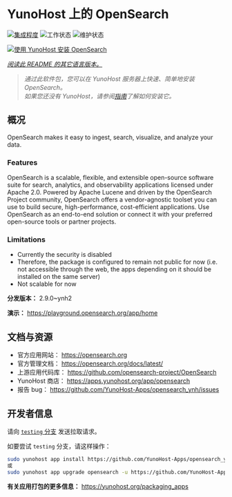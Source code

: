 <!--
注意：此 README 由 <https://github.com/YunoHost/apps/tree/master/tools/readme_generator> 自动生成
请勿手动编辑。
-->

# YunoHost 上的 OpenSearch

[![集成程度](https://dash.yunohost.org/integration/opensearch.svg)](https://dash.yunohost.org/appci/app/opensearch) ![工作状态](https://ci-apps.yunohost.org/ci/badges/opensearch.status.svg) ![维护状态](https://ci-apps.yunohost.org/ci/badges/opensearch.maintain.svg)

[![使用 YunoHost 安装 OpenSearch](https://install-app.yunohost.org/install-with-yunohost.svg)](https://install-app.yunohost.org/?app=opensearch)

*[阅读此 README 的其它语言版本。](./ALL_README.md)*

> *通过此软件包，您可以在 YunoHost 服务器上快速、简单地安装 OpenSearch。*  
> *如果您还没有 YunoHost，请参阅[指南](https://yunohost.org/install)了解如何安装它。*

## 概况

OpenSearch makes it easy to ingest, search, visualize, and analyze your data.

### Features

OpenSearch is a scalable, flexible, and extensible open-source software suite for search, analytics, and observability applications licensed under Apache 2.0. Powered by Apache Lucene and driven by the OpenSearch Project community, OpenSearch offers a vendor-agnostic toolset you can use to build secure, high-performance, cost-efficient applications. Use OpenSearch as an end-to-end solution or connect it with your preferred open-source tools or partner projects.

### Limitations

- Currently the security is disabled
- Therefore, the package is configured to remain not public for now (i.e. not accessible through the web, the apps depending on it should be installed on the same server)
- Not scalable for now


**分发版本：** 2.9.0~ynh2

**演示：** <https://playground.opensearch.org/app/home>
## 文档与资源

- 官方应用网站： <https://opensearch.org>
- 官方管理文档： <https://opensearch.org/docs/latest/>
- 上游应用代码库： <https://github.com/opensearch-project/OpenSearch>
- YunoHost 商店： <https://apps.yunohost.org/app/opensearch>
- 报告 bug： <https://github.com/YunoHost-Apps/opensearch_ynh/issues>

## 开发者信息

请向 [`testing` 分支](https://github.com/YunoHost-Apps/opensearch_ynh/tree/testing) 发送拉取请求。

如要尝试 `testing` 分支，请这样操作：

```bash
sudo yunohost app install https://github.com/YunoHost-Apps/opensearch_ynh/tree/testing --debug
或
sudo yunohost app upgrade opensearch -u https://github.com/YunoHost-Apps/opensearch_ynh/tree/testing --debug
```

**有关应用打包的更多信息：** <https://yunohost.org/packaging_apps>
